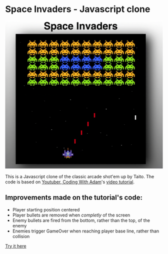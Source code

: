 # Space Invaders - Javascript clone
![Cover image](images/cover.png)

This is a Javascript clone of the classic arcade shot'em up by Taito.
The code is based on [Youtuber, Coding With Adam](https://github.com/CodingWith-Adam/space-invaders)'s [video tutorial](https://www.youtube.com/watch?v=qCBiKJbLcFI).

## Improvements made on the tutorial's code:

- Player starting position centered
- Player bullets are removed when *completly* of the screen
- Enemy bullets are fired from the bottom, rather than the top, of the enemy
- Enemies trigger GameOver when reaching player base line, rather than collision

[Try it here](https://simonribeiro.github.io/Space-Invaders/)
